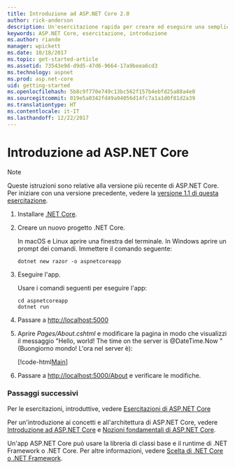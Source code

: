 ```yaml
---
title: Introduzione ad ASP.NET Core 2.0
author: rick-anderson
description: Un'esercitazione rapida per creare ed eseguire una semplice app Hello World usando ASP.NET Core.
keywords: ASP.NET Core, esercitazione, introduzione
ms.author: riande
manager: wpickett
ms.date: 10/18/2017
ms.topic: get-started-article
ms.assetid: 73543e9d-d9d5-47d6-9664-17a9beea6cd3
ms.technology: aspnet
ms.prod: asp.net-core
uid: getting-started
ms.openlocfilehash: 5b8c9f770e749c13bc562f157b4ebfd25a88a4e0
ms.sourcegitcommit: 019e5a0342fd49a94056d14fc7a1a1d0f81d2a39
ms.translationtype: HT
ms.contentlocale: it-IT
ms.lasthandoff: 12/22/2017
---
```

# <a name="get-started-with-aspnet-core"></a>Introduzione ad ASP.NET Core

> [!NOTE]
> Queste istruzioni sono relative alla versione più recente di ASP.NET Core. Per iniziare con una versione precedente, vedere la [versione 1.1 di questa esercitazione](xref:getting-started-1.1).

1. Installare [.NET Core](https://www.microsoft.com/net/core/).

2. Creare un nuovo progetto .NET Core.

   In macOS e Linux aprire una finestra del terminale. In Windows aprire un prompt dei comandi. Immettere il comando seguente:

    ```terminal
    dotnet new razor -o aspnetcoreapp
    ```
    
4. Eseguire l'app.

    Usare i comandi seguenti per eseguire l'app:

    ```terminal
    cd aspnetcoreapp
    dotnet run
    ```

5. Passare a [http://localhost:5000](http://localhost:5000)

6. Aprire *Pages/About.cshtml* e modificare la pagina in modo che visualizzi il messaggio "Hello, world! The time on the server is @DateTime.Now " (Buongiorno mondo! L'ora nel server è):

    [!code-html[Main](getting-started/sample/getting-started/about.cshtml?highlight=9&range=1-9)]

7. Passare a [http://localhost:5000/About](http://localhost:5000/About) e verificare le modifiche.

### <a name="next-steps"></a>Passaggi successivi

Per le esercitazioni, introduttive, vedere [Esercitazioni di ASP.NET Core](tutorials/index.md)

Per un'introduzione ai concetti e all'architettura di ASP.NET Core, vedere [Introduzione ad ASP.NET Core](index.md) e [Nozioni fondamentali di ASP.NET Core](fundamentals/index.md).

Un'app ASP.NET Core può usare la libreria di classi base e il runtime di .NET Framework o .NET Core. Per altre informazioni, vedere [Scelta di .NET Core o .NET Framework](https://docs.microsoft.com/dotnet/articles/standard/choosing-core-framework-server).
